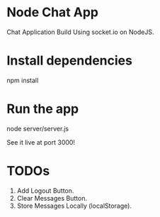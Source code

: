 # Node Chat App
Chat Application Build Using socket.io  on NodeJS.

# Install dependencies 
npm install

# Run the app
node server/server.js

See it live at port 3000!

# TODOs
1) Add Logout Button.
2) Clear Messages Button.
3) Store Messages Locally (localStorage).

